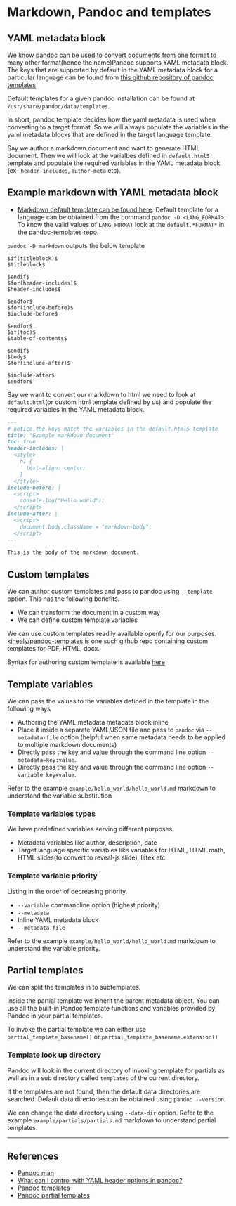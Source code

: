 # Markdown, Pandoc and templates

## YAML metadata block

We know pandoc can be used to convert documents from one format to many other format(hence the name)Pandoc supports YAML metadata block. The keys that are supported by default in the YAML metadata block for a particular language can be found from [this github repository of pandoc templates][1]

Default templates for a given pandoc installation can be found at `/usr/share/pandoc/data/templates`.

In short, pandoc template decides how the yaml metadata is used when converting to a target format. So we will always populate the variables in the yaml metadata blocks that are defined in the target language template.

Say we author a markdown document and want to generate HTML document. Then we will look at the varialbes defined in `default.html5` template and populate the required variables in the YAML metadata block (ex- `header-includes`, `author-meta` etc).

## Example markdown with YAML metadata block

- [Markdown default template can be found here][2]. Default template for a language can be obtained from the command `pandoc -D <LANG_FORMAT>`. To know the valid values of `LANG_FORMAT` look at the `default.*FORMAT*` in the [pandoc-templates repo][1].

`pandoc -D markdown` outputs the below template

```text
$if(titleblock)$
$titleblock$

$endif$
$for(header-includes)$
$header-includes$

$endfor$
$for(include-before)$
$include-before$

$endfor$
$if(toc)$
$table-of-contents$

$endif$
$body$
$for(include-after)$

$include-after$
$endfor$
```

Say we want to convert our markdown to html we need to look at `default.html`(or custom html template defined by us) and populate the required variables in the YAML metadata block.

```Markdown
---
# notice the keys match the variables in the default.html5 template
title: "Example markdown document"
toc: true
header-includes: |
  <style>
    h1 {
      text-align: center;
    }
  </style>
include-before: |
  <script>
    console.log("Hello world");
  </script>
include-after: |
  <script>
    document.body.className = "markdown-body";
  </script>
---

This is the body of the markdown document.
```

## Custom templates

We can author custom templates and pass to pandoc using `--template` option. This has the following benefits.

- We can transform the document in a custom way
- We can define custom template variables

We can use custom templates readily available openly for our purposes. [kjhealy/pandoc-templates](https://github.com/kjhealy/pandoc-templates) is one such github repo containing custom templates for PDF, HTML, docx.

Syntax for authoring custom template is available [here](https://pandoc.org/MANUAL.html#template-syntax)

## Template variables

We can pass the values to the variables defined in the template in the following ways

- Authoring the YAML metadata metadata block inline
- Place it inside a separate YAML/JSON file and pass to `pandoc` via `--metadata-file` option (helpful when same metadata needs to be applied to multiple markdown documents)
- Directly pass the key and value through the command line option `--metadata=key:value`.
- Directly pass the key and value through the command line option `--variable key=value`.

Refer to the example `example/hello_world/hello_world.md` markdown to understand the variable substitution

### Template variables types

We have predefined variables serving different purposes.

- Metadata variables like author, description, date
- Target language specific variables like variables for HTML, HTML math, HTML slides(to convert to reveal-js slide), latex etc

### Template variable priority

Listing in the order of decreasing priority.

- `--variable` commandline option (highest priority)
- `--metadata`
- Inline YAML metadata block
- `--metadata-file`

Refer to the example `example/hello_world/hello_world.md` markdown to understand the variable priority.

## Partial templates

We can split the templates in to subtemplates.

Inside the partial template we inherit the parent metadata object. You can use all the built-in Pandoc template functions and variables provided by Pandoc in your partial templates.

To invoke the partial template we can either use `partial_template_basename()` or `partial_template_basename.extension()`

### Template look up directory

Pandoc will look in the current directory of invoking template for partials as well as in a sub directory called `templates` of the current directory.

If the templates are not found, then the default data directories are searched. Default data directories can be obtained using `pandoc --version`.

We can change the data directory using `--data-dir` option. Refer to the example `example/partials/partials.md` markdown to understand partial templates.

---

## References

- [Pandoc man](https://pandoc.org/MANUAL.html)
- [What can I control with YAML header options in pandoc?](https://stackoverflow.com/questions/26395374/what-can-i-control-with-yaml-header-options-in-pandoc)
- [Pandoc templates](https://github.com/jgm/pandoc/blob/master/doc/customizing-pandoc.md#template-variables)
- [Pandoc partial templates](https://rsdoiel.github.io/blog/2020/11/09/Pandoc-Partials.html)

[1]: https://github.com/jgm/pandoc-templates
[2]: https://github.com/jgm/pandoc-templates/blob/master/default.markdown

